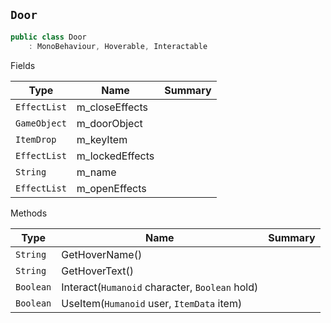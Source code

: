 ## `Door`

```csharp
public class Door
    : MonoBehaviour, Hoverable, Interactable

```

Fields

| Type | Name | Summary | 
| --- | --- | --- | 
| `EffectList` | m_closeEffects |  | 
| `GameObject` | m_doorObject |  | 
| `ItemDrop` | m_keyItem |  | 
| `EffectList` | m_lockedEffects |  | 
| `String` | m_name |  | 
| `EffectList` | m_openEffects |  | 


Methods

| Type | Name | Summary | 
| --- | --- | --- | 
| `String` | GetHoverName() |  | 
| `String` | GetHoverText() |  | 
| `Boolean` | Interact(`Humanoid` character, `Boolean` hold) |  | 
| `Boolean` | UseItem(`Humanoid` user, `ItemData` item) |  | 


